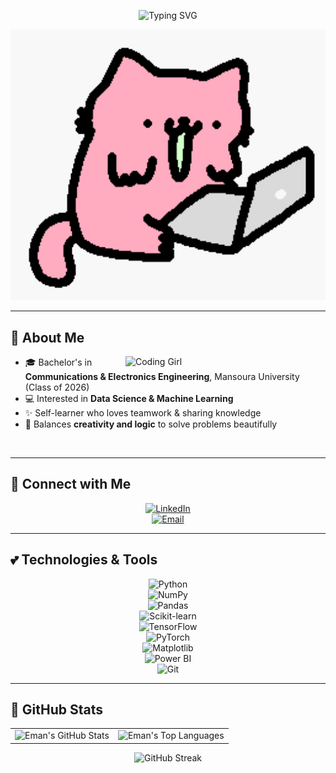 <!-- Header Typing SVG -->
<p align="center">
  <img src="https://readme-typing-svg.herokuapp.com?font=Comic+Sans+MS&size=32&duration=3000&pause=1000&color=251605&center=true&vCenter=true&width=650&lines=Hey+there%2C+I'm+Eman+Sameh!+🌸;Data+Science+Enthusiast+📊;Machine+Learning+Explorer+🤖;Always+Learning+📚" alt="Typing SVG" />
</p>

<!-- Cute GIF -->
<p align="center">
  <img src="https://raw.githubusercontent.com/eman-sameh/eman-sameh/main/Cat-Wow-GIF-by-sillynub.gif" alt="Girly Cat GIF" width="800"/>
</p>

---

## 🌷 About Me  

<img align="right" alt="Coding Girl" width="320" src="https://media.giphy.com/media/du3J3cXyzhj75IOgvA/giphy.gif">

- 🎓 Bachelor's in **Communications & Electronics Engineering**, Mansoura University (Class of 2026)  
- 💻 Interested in **Data Science & Machine Learning**  
- ✨ Self-learner who loves teamwork & sharing knowledge  
- 🌸 Balances **creativity and logic** to solve problems beautifully  

<br clear="both"/>

---

## 🌸 Connect with Me  

<div align="center">

[![LinkedIn](https://img.shields.io/badge/LinkedIn-FFB6C1?style=for-the-badge&logo=linkedin&logoColor=251605&labelColor=FFB6C1&logoWidth=30&logoHeight=30&rounded=true)](https://www.linkedin.com/in/eman-sameh/)  
[![Email](https://img.shields.io/badge/Email-FFB6C1?style=for-the-badge&logo=gmail&logoColor=251605&labelColor=FFB6C1&logoWidth=30&logoHeight=30&rounded=true)](mailto:emansameh24@gmail.com)

</div>

---

## 💕 Technologies & Tools  

<div align="center">

![Python](https://img.shields.io/badge/-Python-FFB6C1?style=for-the-badge&logo=python&logoColor=251605&labelColor=FFB6C1&rounded=true)  
![NumPy](https://img.shields.io/badge/-NumPy-FFB6C1?style=for-the-badge&logo=numpy&logoColor=251605&labelColor=FFB6C1&rounded=true)  
![Pandas](https://img.shields.io/badge/-Pandas-FFB6C1?style=for-the-badge&logo=pandas&logoColor=251605&labelColor=FFB6C1&rounded=true)  
![Scikit-learn](https://img.shields.io/badge/-ScikitLearn-FFB6C1?style=for-the-badge&logo=scikitlearn&logoColor=251605&labelColor=FFB6C1&rounded=true)  
![TensorFlow](https://img.shields.io/badge/-TensorFlow-FFB6C1?style=for-the-badge&logo=tensorflow&logoColor=251605&labelColor=FFB6C1&rounded=true)  
![PyTorch](https://img.shields.io/badge/-PyTorch-FFB6C1?style=for-the-badge&logo=pytorch&logoColor=251605&labelColor=FFB6C1&rounded=true)  
![Matplotlib](https://img.shields.io/badge/-Matplotlib-FFB6C1?style=for-the-badge&logo=plotly&logoColor=251605&labelColor=FFB6C1&rounded=true)  
![Power BI](https://img.shields.io/badge/-Power%20BI-FFB6C1?style=for-the-badge&logo=powerbi&logoColor=251605&labelColor=FFB6C1&rounded=true)  
![Git](https://img.shields.io/badge/-Git-FFB6C1?style=for-the-badge&logo=git&logoColor=251605&labelColor=FFB6C1&rounded=true)  

</div>

---

## 🎀 GitHub Stats  

<div align="center">
  <table>
    <tr>
      <td>
        <img src="https://github-readme-stats.vercel.app/api?username=eman-sameh&show_icons=true&title_color=FFFFFF&icon_color=FFB6C1&text_color=FFFFFF&bg_color=251605&border_color=FFB6C1&include_all_commits=true&count_private=true" alt="Eman's GitHub Stats" />
      </td>
      <td>
        <img src="https://github-readme-stats.vercel.app/api/top-langs/?username=eman-sameh&layout=compact&title_color=FFFFFF&text_color=FFFFFF&bg_color=251605&border_color=FFB6C1&langs_count=8" alt="Eman's Top Languages" />
      </td>
    </tr>
  </table>
</div>

<div align="center">
  <img src="https://streak-stats.demolab.com/?user=eman-sameh&background=251605&ring=FFB6C1&fire=FFB6C1&currStreakNum=FFFFFF&sideNums=FFFFFF&currStreakLabel=FFFFFF&sideLabels=FFFFFF&dates=FFFFFF&border=FFB6C1" alt="GitHub Streak"/>
</div>
